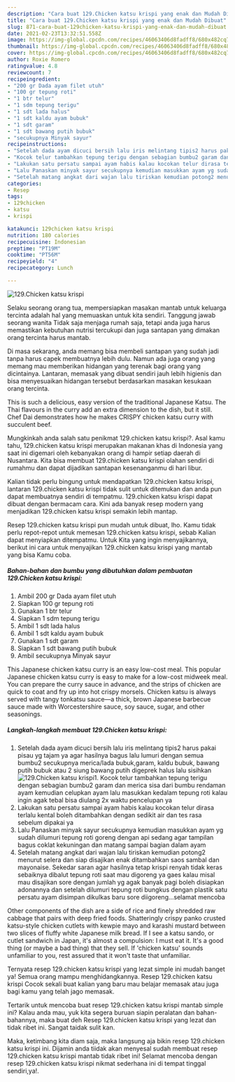 ```yaml
---
description: "Cara buat 129.Chicken katsu krispi yang enak dan Mudah Dibuat"
title: "Cara buat 129.Chicken katsu krispi yang enak dan Mudah Dibuat"
slug: 871-cara-buat-129chicken-katsu-krispi-yang-enak-dan-mudah-dibuat
date: 2021-02-23T13:32:51.558Z
image: https://img-global.cpcdn.com/recipes/46063406d8fadff8/680x482cq70/129chicken-katsu-krispi-foto-resep-utama.jpg
thumbnail: https://img-global.cpcdn.com/recipes/46063406d8fadff8/680x482cq70/129chicken-katsu-krispi-foto-resep-utama.jpg
cover: https://img-global.cpcdn.com/recipes/46063406d8fadff8/680x482cq70/129chicken-katsu-krispi-foto-resep-utama.jpg
author: Roxie Romero
ratingvalue: 4.8
reviewcount: 7
recipeingredient:
- "200 gr Dada ayam filet utuh"
- "100 gr tepung roti"
- "1 btr telur"
- "1 sdm tepung terigu"
- "1 sdt lada halus"
- "1 sdt kaldu ayam bubuk"
- "1 sdt garam"
- "1 sdt bawang putih bubuk"
- "secukupnya Minyak sayur"
recipeinstructions:
- "Setelah dada ayam dicuci bersih lalu iris melintang tipis2 harus pakai pisau yg tajam ya agar hasilnya bagus lalu lumuri dengan semua bumbu2 secukupnya merica/lada bubuk,garam, kaldu bubuk, bawang putih bubuk atau 2 siung bawang putih digeprek halus lalu sisihkan"
- "Kocok telur tambahkan tepung terigu dengan sebagian bumbu2 garam dan merica sisa dari bumbu rendaman ayam kemudian celupkan ayam lalu masukkan kedalam tepung roti kalau ingin agak tebal bisa diulang 2x waktu pencelupan ya"
- "Lakukan satu persatu sampai ayam habis kalau kocokan telur dirasa terlalu kental boleh ditambahkan dengan sedikit air dan tes rasa sebelum dipakai ya"
- "Lalu Panaskan minyak sayur secukupnya kemudian masukkan ayam yg sudah dilumuri tepung roti goreng dengan api sedang agar tampilan bagus coklat kekuningan dan matang sampai bagian dalam ayam"
- "Setelah matang angkat dari wajan lalu tiriskan kemudian potong2 menurut selera dan siap disajikan enak ditambahkan saos sambal dan mayonaise. Sekedar saran agar hasilnya tetap krispi renyah tidak keras sebaiknya dibalut tepung roti saat mau digoreng ya gaes kalau misal mau disajikan sore dengan jumlah yg agak banyak pagi boleh disiapkan adonannya dan setelah dilumuri tepung roti bungkus dengan plastik satu persatu ayam disimpan dikulkas baru sore diigoreng...selamat mencoba"
categories:
- Resep
tags:
- 129chicken
- katsu
- krispi

katakunci: 129chicken katsu krispi 
nutrition: 180 calories
recipecuisine: Indonesian
preptime: "PT19M"
cooktime: "PT56M"
recipeyield: "4"
recipecategory: Lunch

---
```



![129.Chicken katsu krispi](https://img-global.cpcdn.com/recipes/46063406d8fadff8/680x482cq70/129chicken-katsu-krispi-foto-resep-utama.jpg)

Selaku seorang orang tua, mempersiapkan masakan mantab untuk keluarga tercinta adalah hal yang memuaskan untuk kita sendiri. Tanggung jawab seorang  wanita Tidak saja menjaga rumah saja, tetapi anda juga harus memastikan kebutuhan nutrisi tercukupi dan juga santapan yang dimakan orang tercinta harus mantab.

Di masa  sekarang, anda memang bisa membeli santapan yang sudah jadi tanpa harus capek membuatnya lebih dulu. Namun ada juga orang yang memang mau memberikan hidangan yang terenak bagi orang yang dicintainya. Lantaran, memasak yang dibuat sendiri jauh lebih higienis dan bisa menyesuaikan hidangan tersebut berdasarkan masakan kesukaan orang tercinta. 

This is such a delicious, easy version of the traditional Japanese Katsu. The Thai flavours in the curry add an extra dimension to the dish, but it still. Chef Dai demonstrates how he makes CRISPY chicken katsu curry with succulent beef.

Mungkinkah anda salah satu penikmat 129.chicken katsu krispi?. Asal kamu tahu, 129.chicken katsu krispi merupakan makanan khas di Indonesia yang saat ini digemari oleh kebanyakan orang di hampir setiap daerah di Nusantara. Kita bisa membuat 129.chicken katsu krispi olahan sendiri di rumahmu dan dapat dijadikan santapan kesenanganmu di hari libur.

Kalian tidak perlu bingung untuk mendapatkan 129.chicken katsu krispi, lantaran 129.chicken katsu krispi tidak sulit untuk ditemukan dan anda pun dapat membuatnya sendiri di tempatmu. 129.chicken katsu krispi dapat dibuat dengan bermacam cara. Kini ada banyak resep modern yang menjadikan 129.chicken katsu krispi semakin lebih mantap.

Resep 129.chicken katsu krispi pun mudah untuk dibuat, lho. Kamu tidak perlu repot-repot untuk memesan 129.chicken katsu krispi, sebab Kalian dapat menyiapkan ditempatmu. Untuk Kita yang ingin menyajikannya, berikut ini cara untuk menyajikan 129.chicken katsu krispi yang mantab yang bisa Kamu coba.

<!--inarticleads1-->

##### Bahan-bahan dan bumbu yang dibutuhkan dalam pembuatan 129.Chicken katsu krispi:

1. Ambil 200 gr Dada ayam filet utuh
1. Siapkan 100 gr tepung roti
1. Gunakan 1 btr telur
1. Siapkan 1 sdm tepung terigu
1. Ambil 1 sdt lada halus
1. Ambil 1 sdt kaldu ayam bubuk
1. Gunakan 1 sdt garam
1. Siapkan 1 sdt bawang putih bubuk
1. Ambil secukupnya Minyak sayur


This Japanese chicken katsu curry is an easy low-cost meal. This popular Japanese chicken katsu curry is easy to make for a low-cost midweek meal. You can prepare the curry sauce in advance, and the strips of chicken are quick to coat and fry up into hot crispy morsels. Chicken katsu is always served with tangy tonkatsu sauce—a thick, brown Japanese barbecue sauce made with Worcestershire sauce, soy sauce, sugar, and other seasonings. 

<!--inarticleads2-->

##### Langkah-langkah membuat 129.Chicken katsu krispi:

1. Setelah dada ayam dicuci bersih lalu iris melintang tipis2 harus pakai pisau yg tajam ya agar hasilnya bagus lalu lumuri dengan semua bumbu2 secukupnya merica/lada bubuk,garam, kaldu bubuk, bawang putih bubuk atau 2 siung bawang putih digeprek halus lalu sisihkan
<img src="https://img-global.cpcdn.com/steps/2a4cfb43fedc5676/160x128cq70/129chicken-katsu-krispi-langkah-memasak-1-foto.jpg" alt="129.Chicken katsu krispi">1. Kocok telur tambahkan tepung terigu dengan sebagian bumbu2 garam dan merica sisa dari bumbu rendaman ayam kemudian celupkan ayam lalu masukkan kedalam tepung roti kalau ingin agak tebal bisa diulang 2x waktu pencelupan ya
1. Lakukan satu persatu sampai ayam habis kalau kocokan telur dirasa terlalu kental boleh ditambahkan dengan sedikit air dan tes rasa sebelum dipakai ya
1. Lalu Panaskan minyak sayur secukupnya kemudian masukkan ayam yg sudah dilumuri tepung roti goreng dengan api sedang agar tampilan bagus coklat kekuningan dan matang sampai bagian dalam ayam
1. Setelah matang angkat dari wajan lalu tiriskan kemudian potong2 menurut selera dan siap disajikan enak ditambahkan saos sambal dan mayonaise. Sekedar saran agar hasilnya tetap krispi renyah tidak keras sebaiknya dibalut tepung roti saat mau digoreng ya gaes kalau misal mau disajikan sore dengan jumlah yg agak banyak pagi boleh disiapkan adonannya dan setelah dilumuri tepung roti bungkus dengan plastik satu persatu ayam disimpan dikulkas baru sore diigoreng...selamat mencoba


Other components of the dish are a side of rice and finely shredded raw cabbage that pairs with deep fried foods. Shatteringly crispy panko crusted katsu-style chicken cutlets with kewpie mayo and karashi mustard between two slices of fluffy white Japanese milk bread. If I see a katsu sando, or cutlet sandwich in Japan, it&#39;s almost a compulsion: I must eat it. It&#39;s a good thing (or maybe a bad thing) that they sell. If &#39;chicken katsu&#39; sounds unfamiliar to you, rest assured that it won&#39;t taste that unfamiliar. 

Ternyata resep 129.chicken katsu krispi yang lezat simple ini mudah banget ya! Semua orang mampu menghidangkannya. Resep 129.chicken katsu krispi Cocok sekali buat kalian yang baru mau belajar memasak atau juga bagi kamu yang telah jago memasak.

Tertarik untuk mencoba buat resep 129.chicken katsu krispi mantab simple ini? Kalau anda mau, yuk kita segera buruan siapin peralatan dan bahan-bahannya, maka buat deh Resep 129.chicken katsu krispi yang lezat dan tidak ribet ini. Sangat taidak sulit kan. 

Maka, ketimbang kita diam saja, maka langsung aja bikin resep 129.chicken katsu krispi ini. Dijamin anda tiidak akan menyesal sudah membuat resep 129.chicken katsu krispi mantab tidak ribet ini! Selamat mencoba dengan resep 129.chicken katsu krispi nikmat sederhana ini di tempat tinggal sendiri,ya!.

